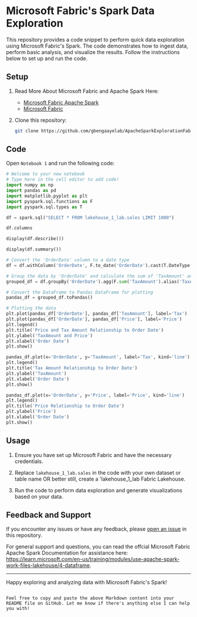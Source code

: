 # Microsoft Fabric's Spark Data Exploration

This repository provides a code snippet to perform quick data exploration using Microsoft Fabric's Spark. The code demonstrates how to ingest data, perform basic analysis, and visualize the results. Follow the instructions below to set up and run the code.

## Setup

1. Read More About Microsoft Fabric and Apache Spark Here:
    - [Microsoft Fabric Apache Spark](https://learn.microsoft.com/en-us/training/modules/use-apache-spark-work-files-lakehouse/4-dataframe)
    - [Microsoft Fabric](https://fabric.microsoft.com/)

2. Clone this repository:

   ```bash
   git clone https://github.com/gbengaayelab/ApacheSparkExplorationFabric.git
   ```

## Code

Open `Notebook 1` and run the following code:

```python
# Welcome to your new notebook
# Type here in the cell editor to add code!
import numpy as np
import pandas as pd
import matplotlib.pyplot as plt
import pyspark.sql.functions as F
import pyspark.sql.types as T

df = spark.sql("SELECT * FROM lakehouse_1_lab.sales LIMIT 1000")

df.columns

display(df.describe())

display(df.summary())

# Convert the 'OrderDate' column to a date type
df = df.withColumn('OrderDate', F.to_date('OrderDate').cast(T.DateType()))

# Group the data by 'OrderDate' and calculate the sum of 'TaxAmount' and 'UnitPrice'
grouped_df = df.groupBy('OrderDate').agg(F.sum('TaxAmount').alias('TaxAmount'), F.sum('UnitPrice').alias('Price'))

# Convert the DataFrame to Pandas DataFrame for plotting
pandas_df = grouped_df.toPandas()

# Plotting the data
plt.plot(pandas_df['OrderDate'], pandas_df['TaxAmount'], label='Tax')
plt.plot(pandas_df['OrderDate'], pandas_df['Price'], label='Price')
plt.legend()
plt.title('Price and Tax Amount Relationship to Order Date')
plt.ylabel('TaxAmount and Price')
plt.xlabel('Order Date')
plt.show()

pandas_df.plot(x='OrderDate', y='TaxAmount', label='Tax', kind='line')
plt.legend()
plt.title('Tax Amount Relationship to Order Date')
plt.ylabel('TaxAmount')
plt.xlabel('Order Date')
plt.show()

pandas_df.plot(x='OrderDate', y='Price', label='Price', kind='line')
plt.legend()
plt.title('Price Relationship to Order Date')
plt.ylabel('Price')
plt.xlabel('Order Date')
plt.show()
```

## Usage

1. Ensure you have set up Microsoft Fabric and have the necessary credentials.

2. Replace `lakehouse_1_lab.sales` in the code with your own dataset or table name OR better still, create a 'lakehouse_1_lab Fabric Lakehouse.

3. Run the code to perform data exploration and generate visualizations based on your data.

## Feedback and Support

If you encounter any issues or have any feedback, please [open an issue](https://github.com/gbengaayelab/ApacheSparkExplorationFabric.git/issues) in this repository.

For general support and questions, you can read the offcial Microsoft Fabric Apache Spark Documentation for assistance here: https://learn.microsoft.com/en-us/training/modules/use-apache-spark-work-files-lakehouse/4-dataframe.

---

Happy exploring and analyzing data with Microsoft Fabric's Spark!
```

Feel free to copy and paste the above Markdown content into your README file on GitHub. Let me know if there's anything else I can help you with!